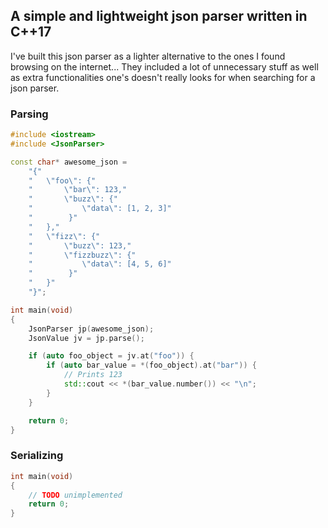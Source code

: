 ## A simple and lightweight json parser written in C++17

I've built this json parser as a lighter alternative to the ones I
found browsing on the internet... They included a lot of unnecessary stuff
as well as extra functionalities one's doesn't really looks for when 
searching for a json parser.

### Parsing
```cpp
#include <iostream>
#include <JsonParser>

const char* awesome_json =
    "{"
    "   \"foo\": {"
    "       \"bar\": 123,"
    "       \"buzz\": {"
    "           \"data\": [1, 2, 3]"
    "        }"
    "   },"
    "   \"fizz\": {"
    "       \"buzz\": 123,"
    "       \"fizzbuzz\": {"
    "           \"data\": [4, 5, 6]"
    "        }"
    "   }"
    "}";

int main(void)
{
    JsonParser jp(awesome_json);
    JsonValue jv = jp.parse();

    if (auto foo_object = jv.at("foo")) {
        if (auto bar_value = *(foo_object).at("bar")) {
            // Prints 123
            std::cout << *(bar_value.number()) << "\n";
        }
    }

    return 0;
}

```

### Serializing
```cpp
int main(void)
{
    // TODO unimplemented
    return 0;
}
```
